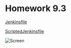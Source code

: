 # Homework 9.3

[Jenkinsfile](Jenkinsfile)

[ScriptedJenkinsfile](ScriptedJenkinsfile)

![Screen](https://i.imgur.com/zBLhq5I.png)
